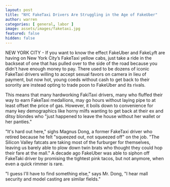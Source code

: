 ```yaml
---
layout: post
title: "NYC FakeTaxi Drivers Are Struggling in the Age of FakeUber"
author: warren
categories: [ general, labor ]
image: assets/images/faketaxi.jpg
featured: false
hidden: false
---
```


NEW YORK CITY - If you want to know the effect FakeUber and FakeLyft are having on New York City’s FakeTaxi yellow cabs, just take a ride in the backseat of one that has pulled over to the side of the road because you didn't have enough money to pay. There used to be dozens of iconic FakeTaxi drivers willing to accept sexual favors on camera in lieu of payment, but now hot, young coeds without cash to get back to their sorority are instead opting to trade poon to FakeUber and its rivals.

This means that many hardworking FakiTaxi drivers, many who fluffed their way to earn FakeTaxi medallions, may go hours without laying pipe to at least offset the price of gas. However, it boils down to convenience for many key demographics like horny milfs wanting to get back at their ex and ditsy blondes who "just happened to leave the house without her wallet or her panties."

"It's hard out here," sighs Magnus Dong, a former FakeTaxi driver who retired because he felt "squeezed out, not squeezed off" on the job. "The Silicon Valley fatcats are taking most of the furburger for themselves, leaving us barely able to plow down twin brats who thought they could hop their fare at the mall." A decade ago FakeUber was able to siphon off FakeTaki driver by promising the tightest pink tacos, but not anymore, when even a quick rimmer is rare.

"I guess I'll have to find something else," says Mr. Dong, "I hear mall security and model casting are similar fields."